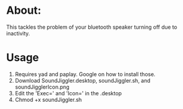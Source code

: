 # About:

This tackles the problem of your bluetooth speaker turning off due to inactivity.

# Usage

1.  Requires yad and paplay.  Google on how to install those.
2.  Download SoundJiggler.desktop, soundJiggler.sh, and soundJigglerIcon.png
3.  Edit the 'Exec=' and 'Icon=' in the .desktop
4.  Chmod +x soundJiggler.sh
